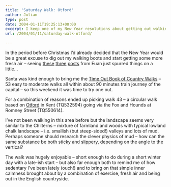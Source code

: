 ```yaml
---
title: 'Saturday Walk: Otford'
author: Julian
type: post
date: 2004-01-11T19:25:13+00:00
excerpt: I keep one of my New Year resolutions about getting out walking and not for the first time wonder about the physics of mud...
url: /2004/01/11/saturday-walk-otford/

---
```

In the period before Christmas I&#8217;d already decided that the New Year would be a great excuse to dig out my walking boots and start getting some more fresh air &#8211; seeing [these][1] [three][2] [posts][3] from Euan just spurred things on a little&#8230;

Santa was kind enough to bring me the [Time Out Book of Country Walks][4] &#8211; 53 easy to moderate walks all within about 90 minutes train journey of the capital &#8211; so this weekend it was time to try one out.

For a combination of reasons ended up picking walk 43 &#8211; a circular walk based on [Otford][5] in Kent (TQ532594) going via the Fox and Hounds at Romney Street (TQ550614). 

I&#8217;ve not been walking in this area before but the landscape seems very similar to the Chilterns &#8211; mixture of farmland and woods with typical lowland chalk landscape &#8211; i.e. smallish (but steep-sided!) valleys and lots of mud. Perhaps someone should research the clever physics of mud &#8211; how can the same substance be both sticky and slippery, depending on the angle to the vertical?

The walk was hugely enjoyable &#8211; short enough to do during a short winter day with a late-ish start &#8211; but also far enough both to remind me of how sedentary I&#8217;ve been lately (ouch!) and to bring on that simple inner calmness brought about by a combination of exercise, fresh air and being out in the English countryside.

 [1]: http://www.theobviousblog.net/blog/archives/000337.html#000337
 [2]: http://www.theobviousblog.net/blog/archives/000342.html#000342
 [3]: http://www.theobviousblog.net/blog/archives/000352.html#000352
 [4]: https://www.synesthesia.co.uk/library/archives/000305.php
 [5]: http://www.otford.org/